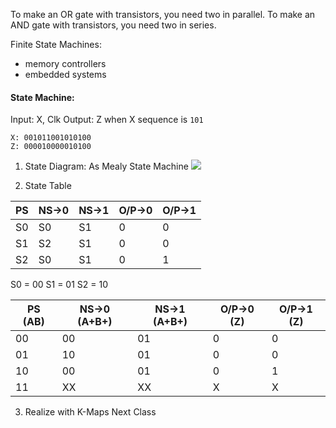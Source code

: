 To make an OR gate with transistors, you need two in parallel.
To make an AND gate with transistors, you need two in series.

Finite State Machines:
- memory controllers
- embedded systems

#### State Machine:
Input: X, Clk
Output: Z when X sequence is `101`

```
X: 001011001010100
Z: 000010000010100
```

1. State Diagram:
As Mealy State Machine
![](Class2_1.png)

2. State Table

| PS  | NS->0 | NS->1 | O/P->0 | O/P->1 |
| --- | ----- | ----- | ------ | ------ |
| S0  | S0    | S1    | 0      | 0      |
| S1  | S2    | S1    | 0      | 0      |
| S2  | S0    | S1    | 0      | 1      |
S0 = 00
S1 = 01
S2 = 10

| PS (AB) | NS->0 (A+B+) | NS->1 (A+B+) | O/P->0 (Z) | O/P->1 (Z) |
| ------- | ------------ | ------------ | ---------- | ---------- |
| 00      | 00           | 01           | 0          | 0          |
| 01      | 10           | 01           | 0          | 0          |
| 10      | 00           | 01           | 0          | 1          |
| 11      | XX           | XX           | X          | X          |
3. Realize with K-Maps
Next Class
